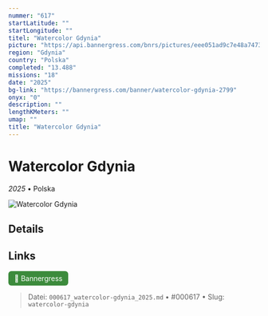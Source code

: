 ```yaml
---
nummer: "617"
startLatitude: ""
startLongitude: ""
titel: "Watercolor Gdynia"
picture: "https://api.bannergress.com/bnrs/pictures/eee051ad9c7e48a747300f104a5ef880"
region: "Gdynia"
country: "Polska"
completed: "13.488"
missions: "18"
date: "2025"
bg-link: "https://bannergress.com/banner/watercolor-gdynia-2799"
onyx: "0"
description: ""
lengthKMeters: ""
umap: ""
title: "Watercolor Gdynia"
---
```

# Watercolor Gdynia

*2025* • Polska

![Watercolor Gdynia](https://api.bannergress.com/bnrs/pictures/eee051ad9c7e48a747300f104a5ef880)

## Details







## Links
<div style="margin-top: 0.5em;">
<a href="https://bannergress.com/banner/watercolor-gdynia-2799" target="_blank" style="display:inline-block;margin-right:8px;padding:6px 12px;background-color:#3c8b3c;color:white;text-decoration:none;border-radius:6px;">🔗 Bannergress</a>

</div>


> Datei: `000617_watercolor-gdynia_2025.md` • #000617 • Slug: `watercolor-gdynia`
